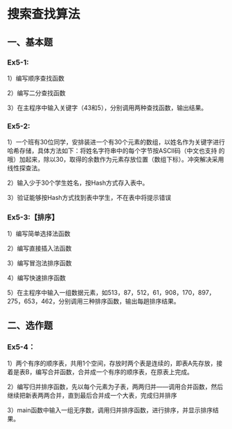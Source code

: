 # 搜索查找算法

## 一、基本题

### Ex5-1:

1）编写顺序查找函数

2）编写二分查找函数

3）在主程序中输入关键字（43和5），分别调用两种查找函数，输出结果。

### Ex5-2:

1）一个班有30位同学，安排装进一个有30个元素的数组，以姓名作为关键字进行哈希存储，具体方法如下：将姓名字符串中的每个字节按ASCII码（中文也支持
的哦）加起来，除以30，取得的余数作为元素存放位置（数组下标）。冲突解决采用线性探查法。

2）输入少于30个学生姓名，按Hash方式存入表中。

3）验证能够按Hash方式找到表中学生，不在表中将提示错误

### Ex5-3:【排序】

1）编写简单选择法函数

2）编写直接插入法函数

3）编写冒泡法排序函数

4）编写快速排序函数

5）在主程序中输入一组数据元素，如513，87，512，61，908，170，897，275，653，462，分别调用三种排序函数，输出每趟排序结果。

## 二、选作题

### Ex5-4：

1）两个有序的顺序表，共用1个空间，存放时两个表是连续的，即表A先存放，接着是表B，编写合并函数，合并成一个有序的顺序表，在原表上完成。

2）编写归并排序函数，先以每个元素为子表，两两归并——调用合并函数，然后继续把新表两两合并，直到最后合并成一个大表，完成归并排序

3）main函数中输入一组无序数，调用归并排序函数，进行排序，并显示排序结果。
